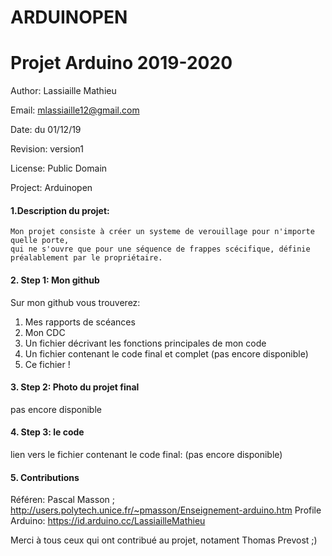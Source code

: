 # ARDUINOPEN
# Projet Arduino 2019-2020

Author: Lassiaille Mathieu

Email: mlassiaille12@gmail.com

Date: du 01/12/19

Revision: version1

License: Public Domain

Project: Arduinopen

#### 1.Description du projet: 


    Mon projet consiste à créer un systeme de verouillage pour n'importe quelle porte, 
    qui ne s'ouvre que pour une séquence de frappes scécifique, définie préalablement par le propriétaire.

#### 2. Step 1: Mon github
Sur mon github vous trouverez:

1. Mes rapports de scéances
2. Mon CDC
3. Un fichier décrivant les fonctions principales de mon code
4. Un fichier contenant le code final et complet (pas encore disponible)
5. Ce fichier !

#### 3. Step 2: Photo du projet final

pas encore disponible

#### 4. Step 3: le code

lien vers le fichier contenant le code final: (pas encore disponible)

#### 5. Contributions
Référen: Pascal Masson ; http://users.polytech.unice.fr/~pmasson/Enseignement-arduino.htm
Profile Arduino: https://id.arduino.cc/LassiailleMathieu

Merci à tous ceux qui ont contribué au projet, notament Thomas Prevost ;)





